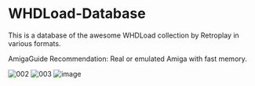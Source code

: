 # WHDLoad-Database
This is a database of the awesome WHDLoad collection by Retroplay in various formats.

AmigaGuide Recommendation: Real or emulated Amiga with fast memory.

![002](https://user-images.githubusercontent.com/71010565/215334863-7ae5f917-491b-4609-a6ed-43626729b7bf.png)
![003](https://user-images.githubusercontent.com/71010565/215334865-36d04406-5e05-4fd5-8b59-6e9460e1485e.png)
![image](https://github.com/MrV2K/WHDLoad-Database/assets/71010565/14cd2b9b-f663-49d8-8973-76c4f58e442d)
